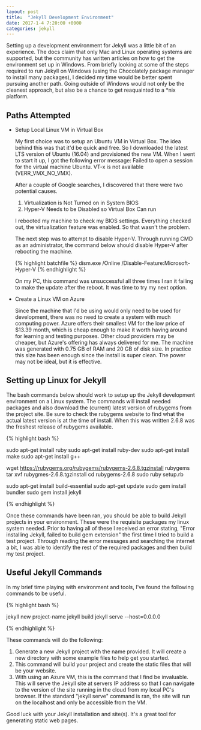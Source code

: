 ```yaml
---
layout: post
title:  "Jekyll Development Environment"
date: 2017-1-4 7:20:00 +0000
categories: jekyll
---
```

Setting up a development environment for Jekyll was a little bit of an experience. The docs claim that only Mac and Linux operating systems are supported, but the community has written articles on how to get the environment set up in Windows. From briefly looking at some of the steps required to run Jekyll on Windows (using the Chocolately package manager to install many packages), I decided my time would be better spent pursuing another path. Going outside of Windows would not only be the cleanest approach, but also be a chance to get reaquainted to a *nix platform.

Paths Attempted
--------------
+ Setup Local Linux VM in Virtual Box

  My first choice was to setup an Ubuntu VM in Virtual Box. The idea behind this was that it'd be quick and free. So I downloaded the latest LTS version of Ubuntu (16.04) and provisioned the new VM. When I went to start it up, I got the following error message: Failed to open a session for the virtual machine Ubuntu. VT-x is not available (VERR_VMX_NO_VMX).

  After a couple of Google searches, I discovered that there were two potential causes.

  1. Virtualization is Not Turned on in System BIOS
  2. Hyper-V Needs to be Disabled so Virtual Box Can run

  I rebooted my machine to check my BIOS settings. Everything checked out, the virtualization feature was enabled. So that wasn't the problem.

  The next step was to attempt to disable Hyper-V. Through running CMD as an administrator, the command below should disable Hyper-V after rebooting the machine.

  {% highlight batchfile %}
  dism.exe /Online /Disable-Feature:Microsoft-Hyper-V
  {% endhighlight %}

  On my PC, this command was unsuccessful all three times I ran it failing to make the update after the reboot. It was time to try my next option.

+ Create a Linux VM on Azure

  Since the machine that I'd be using would only need to be used for development, there was no need to create a system with much computing power. Azure offers their smallest VM for the low price of $13.39 month, which is cheap enough to make it worth having around for learning and testing purposes. Other cloud providers may be cheaper, but Azure's offering has always delivered for me. The machine was generated with 0.75 GB of RAM and 20 GB of disk size. In practice this size has been enough since the install is super clean. The power may not be ideal, but it is effective.

Setting up Linux for Jekyll
---------------
The bash commands below should work to setup up the Jekyll development environment on a Linux system. The commands will install needed packages and also download the (current) latest version of rubygems from the project site. Be sure to check the rubygems website to find what the actual latest version is at the time of install. When this was written 2.6.8 was the freshest release of rubygems available.

{% highlight bash %}

sudo apt-get install ruby
sudo apt-get install ruby-dev
sudo apt-get install make
sudo apt-get install g++

wget https://rubygems.org/rubygems/rubygems-2.6.8.tgzinstall rubygems
tar xvf rubygmes-2.6.8.tgzinstall
cd rubygems-2.6.8
sudo ruby setup.rb

sudo apt-get install build-essential
sudo apt-get update
sudo gem install bundler
sudo gem install jekyll

{% endhighlight %}

Once these commands have been ran, you should be able to build Jekyll projects in your environment. These were the requisite packages my linux system needed. Prior to having all of these I received an error stating, "Error installing Jekyll, failed to build gem extension" the first time I tried to build a test project. Through reading the error messages and searching the internet a bit, I was able to identify the rest of the required packages and then build my test project.

Useful Jekyll Commands
--------------
In my brief time playing with environment and tools, I've found the following commands to be useful.

{% highlight bash %}

jekyll new project-name
jekyll build
jekyll serve --host=0.0.0.0

{% endhighlight %}

These commands will do the following:
  1. Generate a new Jekyll project with the name provided. It will create a new directory with some example files to help get you started.
  2. This command will build your project and create the static files that will be your website.
  3. With using an Azure VM, this is the command that I find be invaluable. This will serve the Jekyll site at servers IP address so that I can navigate to the version of the site running in the cloud from my local PC's browser. If the standard "jekyll serve" command is ran, the site will run on the localhost and only be accessible from the VM.

Good luck with your Jekyll installation and site(s). It's a great tool for generating static web pages.